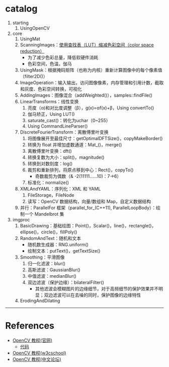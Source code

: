 # catalog

1. starting
    1. UsingOpenCV
2. core
    1. UsingMat
    2. ScanningImages：[使用查找表（LUT）缩减色彩空间（color space reduction）](https://blog.csdn.net/wonder_coole/article/details/80541725)
        - 为了减少色彩总量，降低软硬件消耗
        - 色彩空间，色温，伽马
    3. UsingMask：根据掩码矩阵（也称为内核）重新计算图像中的每个像素值（filter2D()）
    4. ImageOperation：输入输出，访问图像像素，内存管理和引用计数，截取和灰度、色彩空间转换，可视化
    5. AddingImages：图像混合（addWeighted()），samples::findFile()
    5. LinearTransforms：线性变换
        1. 亮度（α)和对比度调整（β），g(x)=αf(x)+β，Using convertTo()
        2. 伽马矫正，Using LUT()
        3. saturate_cast<uchar>()：转化为uchar（0~255）
        4. Using CommandLineParser()
    6. DiscreteFourierTransform：离散傅里叶变换
        1. 将图像展开至最佳尺寸：getOptimalDFTSize()，copyMakeBorder()
        2. 转换为 float 并增加虚数通道：Mat_<float>()，merge()
        3. 离散傅里叶变换：dft()
        4. 转换复数为大小：split()，magnitude()
        5. 转换到对数刻度：log()
        6. 裁剪和重新排列，将原点移到中心：Rect()，copyTo()
            - 奇数裁剪为偶数（& -2(11111……10)：7->6）
        7. 标准化：normalize()
    7. XMLAndYAML：序列化：XML 和 YAML
        1. FileStorage，FileNode
        2. 读写：OpenCV 数据结构，向量/数组和 Map，自定义数据结构
    8. 并行：ParallelFor 框架（parallel_for_(C++11), ParallelLoopBody）：绘制一个 Mandelbrot 集
3. imgproc
    1. BasicDrawing：基础绘图：Point()，Scalar()，line()，rectangle()，ellipse()，circle()，fillPoly()
    2. RandomAndText：随机和文本
        - 随机数生成器：RNG.uniform()
        - 绘制文本：putText()，getTextSize()
    3. Smoothing：平滑图像
        1. 归一化滤波：blur()
        2. 高斯滤波：GaussianBlur()
        3. 中值滤波：medianBlur()
        4. 双边滤波（保护边缘）：bilateralFilter()
            - 其他滤波会模糊图片的边缘细节，对于高频细节的保护效果并不明显；双边滤波可以在去噪的同时，保护图像的边缘特性
    4. ErodingAndDilating

---

# References

- [OpenCV 教程(官网)](https://docs.opencv.org/master/d9/df8/tutorial_root.html)
    - [代码](https://github.com/opencv/opencv/tree/master/samples/cpp/tutorial_code)
- [OpenCV 教程(w3cschool)](https://www.w3cschool.cn/opencv/opencv-2gnx28u3.html)
- [OpenCV 教程(中文论坛)](http://www.opencv.org.cn/opencvdoc/2.3.2/html/doc/tutorials/tutorials.html)